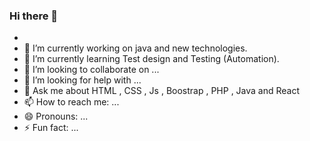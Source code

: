 ### Hi there 👋 



- 
- 🔭 I’m currently working on java and new technologies.
- 🌱 I’m currently learning  Test design and Testing (Automation).
- 👯 I’m looking to collaborate on ...
- 🤔 I’m looking for help with ...
- 💬 Ask me about HTML , CSS , Js , Boostrap , PHP , Java and React
- 📫 How to reach me: ...
- 😄 Pronouns: ...
- ⚡ Fun fact: ...

